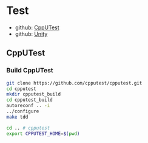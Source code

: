 # Test

- github: [CppUTest](https://github.com/cpputest/cpputest)
- github: [Unity](https://github.com/ThrowTheSwitch/Unity)

## CppUTest

### Build CppUTest

```bash
git clone https://github.com/cpputest/cpputest.git
cd cpputest
mkdir cpputest_build
cd cpputest_build
autoreconf .. -i
../configure
make tdd
```

```bash
cd .. # cpputest
export CPPUTEST_HOME=$(pwd)
```


